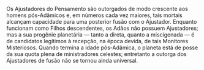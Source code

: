 ﻿Os Ajustadores do Pensamento são outorgados de modo crescente aos homens pós-Adâmicos e, em números cada vez maiores, tais mortais alcançam capacidade para uma posterior fusão com o Ajustador. Enquanto funcionam como Filhos descendentes, os Adãos não possuem Ajustadores; mas a sua progênie planetária — tanto a direta, quanto a miscigenada — é de candidatos legítimos à recepção, na época devida, de tais Monitores Misteriosos. Quando termina a idade pós-Adâmica, o planeta está de posse da sua quota plena de ministradores celestes; entretanto a outorga dos Ajustadores de fusão não se tornou ainda universal.